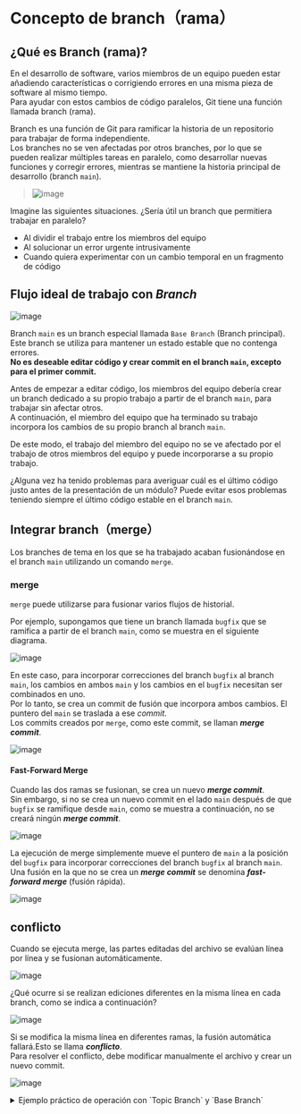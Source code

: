 # Concepto de branch（rama）

## ¿Qué es Branch (rama)?

En el desarrollo de software, varios miembros de un equipo pueden estar añadiendo características o corrigiendo errores en una misma pieza de software al mismo tiempo.<br>
Para ayudar con estos cambios de código paralelos, Git tiene una función llamada branch (rama).

Branch es una función de Git para ramificar la historia de un repositorio para trabajar de forma independiente.
<br>
Los branches no se ven afectadas por otros branches, por lo que se pueden realizar múltiples tareas en paralelo, como desarrollar nuevas funciones y corregir errores, mientras se mantiene la historia principal de desarrollo (branch `main`).

> ![image](https://github.com/user-attachments/assets/9a2fbf3d-e0f5-4472-a8db-347ac6cede8d)

Imagine las siguientes situaciones. ¿Sería útil un branch que permitiera trabajar en paralelo?

* Al dividir el trabajo entre los miembros del equipo
* Al solucionar un error urgente intrusivamente
* Cuando quiera experimentar con un cambio temporal en un fragmento de código

## Flujo ideal de trabajo con ***Branch***

![image](https://github.com/user-attachments/assets/abce21ca-15ec-4741-b33c-fd2c89bf12d7)

Branch `main` es un branch especial llamada `Base Branch` (Branch principal). Este branch se utiliza para mantener un estado estable que no contenga errores.
<br>
**No es deseable editar código y crear commit en el branch `main`, excepto para el primer commit.**

Antes de empezar a editar código, los miembros del equipo debería crear un branch dedicado a su propio trabajo a partir de el branch `main`, para trabajar sin afectar otros.<br>
A continuación, el miembro del equipo que ha terminado su trabajo incorpora los cambios de su propio branch al branch `main`.<br>

De este modo, el trabajo del miembro del equipo no se ve afectado por el trabajo de otros miembros del equipo y puede incorporarse a su propio trabajo.


¿Alguna vez ha tenido problemas para averiguar cuál es el último código justo antes de la presentación de un módulo?
Puede evitar esos problemas teniendo siempre el último código estable en el branch `main`.

## Integrar branch（merge）

Los branches de tema en los que se ha trabajado acaban fusionándose en el branch `main` utilizando un comando `merge`.

### merge

`merge` puede utilizarse para fusionar varios flujos de historial.

Por ejemplo, supongamos que tiene un branch llamada `bugfix` que se ramifica a partir de el branch `main`, como se muestra en el siguiente diagrama. 

![image](https://github.com/user-attachments/assets/19526091-2026-4ae1-89ef-47b8eb596652)

En este caso, para incorporar correcciones del branch `bugfix` al branch `main`, los cambios en ambos `main` y los cambios en el `bugfix` necesitan ser combinados en uno.
<br>Por lo tanto, se crea un commit de fusión que incorpora ambos cambios. El puntero del `main` se traslada a ese _commit_.
<br>Los commits creados por `merge`, como este commit, se llaman ***merge commit***.

![image](https://github.com/user-attachments/assets/c9e4398d-7b94-44ae-a2d7-06afba095e91)

#### Fast-Forward Merge

Cuando las dos ramas se fusionan, se crea un nuevo ***merge commit***.
<br>Sin embargo, si no se crea un nuevo commit en el lado `main` después de que `bugfix` se ramifique desde `main`, como se muestra a continuación, no se creará ningún ***merge commit***.

![image](https://github.com/user-attachments/assets/23d31582-9d93-4a2f-9532-255a957e41d7)

La ejecución de merge simplemente mueve el puntero de `main` a la posición del `bugfix` para incorporar correcciones del branch `bugfix` al branch `main`.
Una fusión en la que no se crea un ***merge commit*** se denomina ***fast-forward merge*** (fusión rápida).

![image](https://github.com/user-attachments/assets/ef270ef4-96e6-41c4-bdeb-ccb456aca668)

## conflicto

Cuando se ejecuta merge, las partes editadas del archivo se evalúan línea por línea y se fusionan automáticamente.

![image](https://github.com/user-attachments/assets/d93b6ad0-386d-477c-a745-6fe0bc25e8ee)

¿Qué ocurre si se realizan ediciones diferentes en la misma línea en cada branch, como se indica a continuación?

![image](https://github.com/user-attachments/assets/696a30b3-466d-40ee-afc2-2f0d161b25ab)

Si se modifica la misma línea en diferentes ramas, la fusión automática fallará.Esto se llama ***conflicto***.
<br>Para resolver el conflicto, debe modificar manualmente el archivo y crear un nuevo commit.

![image](https://github.com/user-attachments/assets/316ab0ec-35ca-4f7f-a361-95cfddb52ce6)

<details>

<summary>Ejemplo práctico de operación con `Topic Branch` y `Base Branch`
</summary>

## Ejemplo práctico de operación con `Topic Branch` y `Base Branch`

El funcionamiento con `Topic Branch` y `Base Branch` se ilustra con un sencillo ejemplo.

Por ejemplo, supongamos que está trabajando en el topic branch añadiendo una función y tiene que corregir un error.
![image](https://github.com/itcha-organization/git-tutorial/assets/83223664/8924bf8c-2f0a-4eb3-9e22-89097b01d0e5)

En estos casos, la `Base Branch` está todavía antes del desarrollo de la característica, por lo que se puede empezar a trabajar independientemente del desarrollo de la función nueva creando un nuevo `Topic Branch` para la corrección de errores desde aquí.
![image](https://github.com/itcha-organization/git-tutorial/assets/83223664/8c2c38e8-2a2d-4b7b-9d8c-d5b86704e48b)

Las correcciones de errores completadas pueden publicarse incorporándolas a la `Base Branch` original.
![image](https://github.com/itcha-organization/git-tutorial/assets/83223664/67f3d725-5486-42e8-835e-6472ef165b34)

A continuación, puede volver a el _branch_ original `azul` para seguir desarrollando la función.
![image](https://github.com/itcha-organization/git-tutorial/assets/83223664/46ad66ca-c4e7-4674-ad46-0827cfb9a3ca)

Sin embargo, le dio cuenta de que necesitaba el contenido de la corrección de errores actual, `commit X`, para continuar el trabajo.<br>
Aquí, hay dos maneras de importar el contenido de `commit X`: usando `merge` o `rebase`.　En este caso, hemos decidido utilizar `rebase` para integrar los cambios en la `Base Branch`.

![image](https://github.com/itcha-organization/git-tutorial/assets/83223664/94d99577-54bf-409f-a602-671b7a7a93c5)

Esto le permite continuar desarrollando la función con el contenido de `commit X` incorporado. De este modo, la bifurcación les permite trabajar en diferentes tareas en paralelo.

</details>
